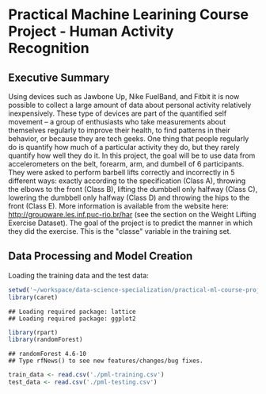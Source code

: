 # Practical Machine Learining Course Project - Human Activity Recognition

## Executive Summary
Using devices such as Jawbone Up, Nike FuelBand, and Fitbit it is now possible to collect a large amount of data about personal activity relatively inexpensively. These type of devices are part of the quantified self movement – a group of enthusiasts who take measurements about themselves regularly to improve their health, to find patterns in their behavior, or because they are tech geeks. One thing that people regularly do is quantify how much of a particular activity they do, but they rarely quantify how well they do it. In this project, the goal will be to use data from accelerometers on the belt, forearm, arm, and dumbell of 6 participants. They were asked to perform barbell lifts correctly and incorrectly in 5 different ways: exactly according to the specification (Class A), throwing the elbows to the front (Class B), lifting the dumbbell only halfway (Class C), lowering the dumbbell only halfway (Class D) and throwing the hips to the front (Class E). More information is available from the website here: http://groupware.les.inf.puc-rio.br/har (see the section on the Weight Lifting Exercise Dataset).
The goal of the project is to predict the manner in which they did the exercise. This is the "classe" variable in the training set.

## Data Processing and Model Creation
Loading the training data and the test data:


```r
setwd('~/workspace/data-science-specialization/practical-ml-course-project')
library(caret)
```

```
## Loading required package: lattice
## Loading required package: ggplot2
```

```r
library(rpart)
library(randomForest)
```

```
## randomForest 4.6-10
## Type rfNews() to see new features/changes/bug fixes.
```

```r
train_data <- read.csv('./pml-training.csv')
test_data <- read.csv('./pml-testing.csv')
```
